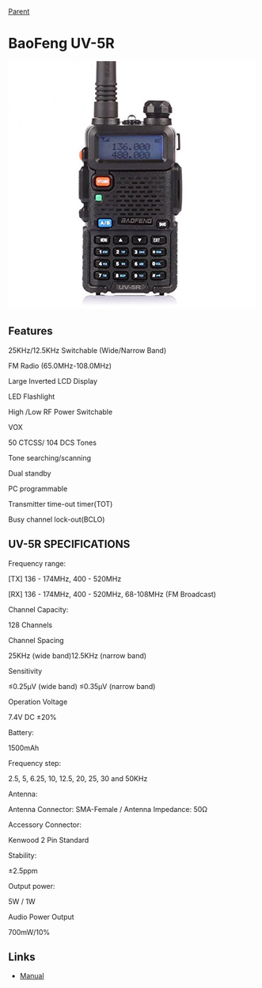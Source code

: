 [Parent](./Readme.md)

# BaoFeng UV-5R

![Baofeng](./uv-5rLG.jpg)

## Features

25KHz/12.5KHz Switchable (Wide/Narrow Band)

FM Radio (65.0MHz-108.0MHz)

Large Inverted LCD Display

LED Flashlight

High /Low RF Power Switchable

VOX

50 CTCSS/ 104 DCS Tones

Tone searching/scanning

Dual standby

PC programmable

Transmitter time-out timer(TOT)

Busy channel lock-out(BCLO)

## UV-5R SPECIFICATIONS

Frequency range:

[TX] 136 - 174MHz, 400 - 520MHz

[RX] 136 - 174MHz, 400 - 520MHz, 68-108MHz (FM Broadcast)

Channel Capacity:

128 Channels

Channel Spacing

25KHz (wide band)12.5KHz (narrow band)

Sensitivity

≤0.25μV (wide band)  ≤0.35μV (narrow band)

Operation Voltage

7.4V DC ±20%

Battery:

1500mAh

Frequency step:

2.5, 5, 6.25, 10, 12.5, 20, 25, 30 and 50KHz

Antenna:

Antenna Connector: SMA-Female / Antenna Impedance: 50Ω

Accessory Connector:

Kenwood 2 Pin Standard

Stability:

±2.5ppm

Output power:

5W / 1W

Audio Power Output

700mW/10%

## Links

- [Manual](https://baofengtech.com/usermanual/BaoFeng_UV-5R_Manual.pdf)
